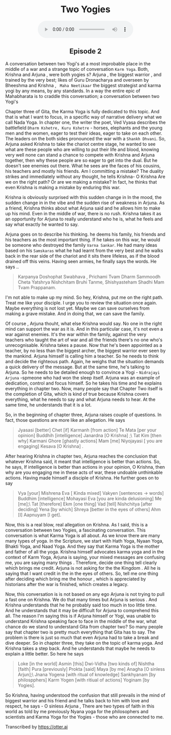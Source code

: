 <center><h1>Two Yogies</h1></center>
<center>
<figure>
    <audio
       controls
       src="./twoYogies.mp3">
          Your browser does not support the
          <code>audio</code> element.
    </audio>
</figure>
<h2>Episode 2 </h2>
</center>

A conversation between two Yogi's at a most improbable place in the middle of a war and a strange topic of conversation `Karm Yoga`. Both,  Krishna and Arjuna , were both yogies s? Arjuna , the biggest warrior , and trained by the very best;  likes of Guru Dronacharya and overseen by Bheeshma and Krishna , ` Maha Neetikaar` the biggest strategist and karma yogi by any means, by any standards.  In a way the entire epic of Mahabharata is to craddle this conversation;  a conversation between two Yogi's 

Chapter three of Gita,  the Karma Yoga is fully dedicated to this topic. And that is what I want to focus,  in a specific way of narrative delivery what we call Nada Yoga. In chapter one, the writer the poet,  Ved Vyasa  describes the battlefield `Dharm Kshetre, Kuru Kshetre` -  horses,  elephants and the young men and the women, eager  to test their ideas,  eager to take on each other. The leaders on the both sides pronounced the war with a `Shankh Dhvani`. So, Arjuna asked Krishna to take the chariot centre stage,  he wanted to see what are these people who are willing to put their life and blood, knowing very well none can stand a chance to compete with Krishna and Arjuna together,  then why these people are so eager to get into the dual.  But he doesn't see enemies out there. What he sees are the faces of his cousins, his teachers and mostly his friends.  Am I  committing a mistake?  The duality strikes and immediately without any thought, he tells Krishna- O  Krishna Are we on the right path? Or are we making a mistake? In fact, he thinks that even Krishna is making a mistake by enduring this war. 


Krishna is obviously surprised with this sudden change in In the mood, the sudden change in in the vibe and the sudden rise of weakness in Arjuna. As a friend, Krishna thinks about what Arjuna said and he allows him to make up his mind. Even in the middle of war, there is no rush. Krishna takes it as an opportunity for Arjuna to really understand who he is, what he feels and say what exactly he  wanted to say. 

Arjuna goes on to describe his thinking. he deems his family, his friends and his teachers as the most important thing. If he takes on this war, he would be someone who destroyed the family `Varna Sankar`. He had many ideas based on his `Samskaras`  what he had learnt from the very best and he walks back in the rear side of the chariot and it sits there lifeless, as if the blood drained off this veins. Having seen armies, he finally says the words. He says .. 

> Karpanya Doshophat Swabhava , Prichami Tvam Dharm Sammoodh Cheta
> Yatshrya Nishchitam Bruhi Tanme, Shishyasteham Shadhi Mam Tvam Prappanam.

I'm not able to make up my mind. So hey, Krishna, put me on the right path. Treat me like your disciple.  I urge you to review the situation once again. Maybe everything is not lost yet. Maybe we can save ourselves from making a grave mistake. And in doing that, we can save the family.

Of course , Arjuna thouht,  what else Krishna would say. No one in the right mind can support the war as it is. And in this particular case, it's not even a war against enemies. It's the war within the family, against the very teachers who taught the art of war and all the friends there's no one who's unrecognisable. 
Krishna takes a pause. Now that he's been appointed  as a teacher, by no less than the biggest archer, the biggest warrior ever seen by the mankind. Arjuna himself is calling him a teacher. So he needs to think and decide the righteous path. Again, he weighs that the situation demands a quick delivery of the message. But at the same time, he's talking to Arjuna. So he needs to be detailed enough to convince a Yogi - `Nidrajayi Arjuna` -spmeone who had won the sleep itself.  Arjuna was an example of dedication, control and focus himself. So he takes his time and he explains everything in chapter two. Now,  many people say that Chapter Two itself is the completion of Gita,  which is kind of true because Krishna covers everything, what he needs to say and what Arjuna  needs to hear. At the same time, he understands that it is  a lot. 

So, in the beginning of chapter three, Arjuna raises couple of questions. In fact, those questions are more like an allegation. He says 

> Jyasasi [better] Chet [if] Karmanh [from action] Te Mata [per your opinion] Buddhih [intelligence] Janardna [O Krishna] ;\ Tat Kim [then why] Karmani Ghore [ghastly actions] Mam [me] Niyojayasi [ you are engaging] Kesava [O Krishna] .


After hearing Krishna in chapter two, Arjuna  reaches the conclusion that whatever Krishna said, it meant that intelligence is better than actions. So, he says, If intelligence is better than actions in your opinion, O Krishna, then why are you engaging me in these acts of war, these undoable unthinkable actions. Having made himself a disciple of Krishna. He further goes on to say 

> Vya [your] Mishrena Eva [ Kinda mixed] Vakyen [sentences -> words] Buddhim [intelligence] Mohayasi Eva [you are kinda delusioning] Me [me];\ Tat [therefore] Ekm [one thing] Vad [tell]  Nishchitya [after deciding] Yena [by which] Shreya [better in the eyes of others] Ahm [I] Aapnuyam [I get].


Now, this is a real blow,  real allegation on Krishna. As I said, this is a conversation between two Yogies,  a fascinating conversation. This conversation is what Karma Yoga is all about. As we know there are many many types of yoga. In the Scripture, we start with Hath Yoga, Nyaan Yoga, Bhakti Yoga, and   Naad Yoga. And they say that Karma Yoga is the mother and father of all the yoga.  Krishna himself advocates karma yoga and in the context of Karm Yoga, Arjuna is  saying, your mixed messages are confusing me, you are saying many things . Therefore, decide one thing tell clearly  which brings me credit.  Arjuna is not asking for the the Kingdom . All he is saying that I want credit in the in the eyes of others.  So, tell me one thing after deciding which bring me the honour , which is appreciated by historians after the war is finished, which creates a legacy. 

Now, this conversation is is not based on any ego Arjuna is not trying to pull a fast one on Krishna. We do that many times but  Arjuna is serious . And Krishna understands that he he probably said too much in too little time. And he understands that it may be difficult for Arjuna to comprehend this all. The reason  I'm saying this is if Arjuna himself or Yogi, was unable to understand Krishna speaking face to face in the middle of the war, what  chance do we stand to understand Gita from chapter two? So many people say that chapter two is pretty much everything that Gita has to say. The problem is there is just so much that even Arjuna had to take a break and dive deeper. So in chapter three, they take on the topic of karma yoga. And Krishna takes a step back. And he understands that maybe he needs to explain a little better. So here he says 

> Loke [in the world] Asmin [this] Dwi-Vidha [two kinds of] Nishtha [faith] Pura [previously] Prokta [said] Maya [by me] Anagha [O sinless Arjun];\ Jnana Yogena [with ritual of knowledge] Sankhyanam [by philospphers] Karm Yogen [with ritiual of actions] Yoginam [by Yogies].


So Krishna, having understood the confusion that still prevails in the mind of biggest warrior and his friend and he talks back to him with love and respect, he says - O sinless Arjuna , There are two types of faith in this world as told by me previously Nyana yoga for the philosophers and scientists and Karma Yoga for the Yogies - those who are connected to me. 

Transcribed by https://otter.ai

